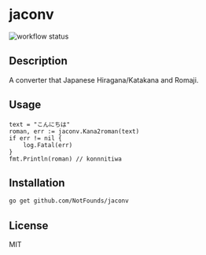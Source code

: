 # jaconv

![workflow status](https://github.com/NotFounds/jaconv/workflows/Go/badge.svg)

## Description

A converter that Japanese Hiragana/Katakana and Romaji.

## Usage

```golang
text = "こんにちは"
roman, err := jaconv.Kana2roman(text)
if err != nil {
    log.Fatal(err)
}
fmt.Println(roman) // konnnitiwa
```

## Installation

```sh
go get github.com/NotFounds/jaconv
```

## License

MIT
